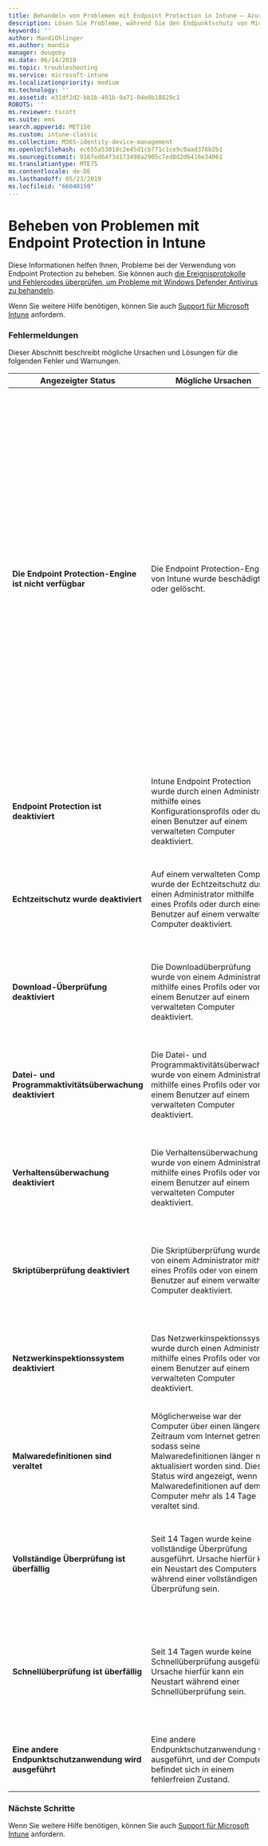 ```yaml
---
title: Behandeln von Problemen mit Endpoint Protection in Intune – Azure | Microsoft-Dokumentation
description: Lösen Sie Probleme, während Sie den Endpunktschutz von Microsoft Intune verwenden.
keywords: ''
author: MandiOhlinger
ms.author: mandia
manager: dougeby
ms.date: 06/14/2018
ms.topic: troubleshooting
ms.service: microsoft-intune
ms.localizationpriority: medium
ms.technology: ''
ms.assetid: e31df2d2-bb1b-491b-9a71-04e0b18829c1
ROBOTS: ''
ms.reviewer: tscott
ms.suite: ems
search.appverid: MET150
ms.custom: intune-classic
ms.collection: M365-identity-device-management
ms.openlocfilehash: ec655a53018c2e45d1cb771c1ce9c0aad376b2b1
ms.sourcegitcommit: 916fed64f3d173498a2905c7ed8d2d6416e34061
ms.translationtype: MTE75
ms.contentlocale: de-DE
ms.lasthandoff: 05/23/2019
ms.locfileid: "66040150"
---
```

# <a name="troubleshoot-endpoint-protection-in-intune"></a>Beheben von Problemen mit Endpoint Protection in Intune

Diese Informationen helfen Ihnen, Probleme bei der Verwendung von Endpoint Protection zu beheben. Sie können auch [die Ereignisprotokolle und Fehlercodes überprüfen, um Probleme mit Windows Defender Antivirus zu behandeln](https://docs.microsoft.com/windows/security/threat-protection/windows-defender-antivirus/troubleshoot-windows-defender-antivirus).

Wenn Sie weitere Hilfe benötigen, können Sie auch [Support für Microsoft Intune](get-support.md) anfordern.

### <a name="error-messages"></a>Fehlermeldungen
Dieser Abschnitt beschreibt mögliche Ursachen und Lösungen für die folgenden Fehler und Warnungen.

|Angezeigter Status|Mögliche Ursachen|Mögliche Lösungen|
|---------------|--------------------|-----------------------|
|**Die Endpoint Protection-Engine ist nicht verfügbar**|Die Endpoint Protection-Engine von Intune wurde beschädigt oder gelöscht.|Wenn die Endpoint Protection-Engine von Intune beschädigt ist, können Sie versuchen, die Software zu aktualisieren oder neu zu installieren.<br /><br />Klicken Sie zum Erzwingen eines sofortigen Updates in der Endpoint Protection-Clientsoftware auf **Update** (auf verwalteten Computern auf der Taskleiste).<br /><br />Wenn die Engine nicht aktualisiert werden kann, müssen Sie die Endpoint Protection-Engine erneut installieren.<br /><br />Suchen Sie in der Liste der installierten Programme in der Systemsteuerung auf dem verwalteten Computer nach **Microsoft Intune Endpoint Protection-Agent**, und deinstallieren Sie die Anwendung.<br /><br />Während der nächsten Updatesynchronisierung wird das fehlende Programm von Microsoft Online Management Update Manager erkannt und zum geplanten Installationszeitpunkt neu installiert.|
|**Endpoint Protection ist deaktiviert**|Intune Endpoint Protection wurde durch einen Administrator mithilfe eines Konfigurationsprofils oder durch einen Benutzer auf einem verwalteten Computer deaktiviert.|Aktivieren Sie Endpoint Protection. Lesen Sie hierzu [Festlegen von Endpoint Protection-Einstellungen](endpoint-protection-configure.md) in Intune, oder [aktivieren Sie Windows Defender für den Zugriff auf Unternehmensressourcen](/intune-user-help/turn-on-defender-windows).|
|**Echtzeitschutz wurde deaktiviert**|Auf einem verwalteten Computer wurde der Echtzeitschutz durch einen Administrator mithilfe eines Profils oder durch einen Benutzer auf einem verwalteten Computer deaktiviert.|Aktivieren Sie Endpoint Protection. Lesen Sie hierzu die Informationen zu [Windows Defender Antivirus](device-restrictions-windows-10.md#windows-defender-antivirus) in Intune, oder [aktivieren Sie den Echtzeitschutz für den Zugriff auf Unternehmensressourcen](/intune-user-help/turn-on-defender-windows). |
|**Download-Überprüfung deaktiviert**|Die Downloadüberprüfung wurde von einem Administrator mithilfe eines Profils oder von einem Benutzer auf einem verwalteten Computer deaktiviert.|Aktivieren Sie die Überprüfung. Lesen Sie hierzu die Informationen zu [Windows Defender Antivirus](device-restrictions-windows-10.md#windows-defender-antivirus) in Intune, oder [aktivieren Sie den Echtzeitschutz für den Zugriff auf Unternehmensressourcen](/intune-user-help/turn-on-defender-windows). |
|**Datei- und Programmaktivitätsüberwachung deaktiviert**|Die Datei- und Programmaktivitätsüberwachung wurde von einem Administrator mithilfe eines Profils oder von einem Benutzer auf einem verwalteten Computer deaktiviert.|Aktivieren Sie die Datei- und Programmaktivität. Lesen Sie hierzu die Informationen zu [Windows Defender Antivirus](device-restrictions-windows-10.md#windows-defender-antivirus) in Intune, oder [aktivieren Sie den Echtzeitschutz für den Zugriff auf Unternehmensressourcen](/intune-user-help/turn-on-defender-windows). |
|**Verhaltensüberwachung deaktiviert**|Die Verhaltensüberwachung wurde von einem Administrator mithilfe eines Profils oder von einem Benutzer auf einem verwalteten Computer deaktiviert.|Aktivieren Sie die Verhaltensüberwachung. Lesen Sie hierzu die Informationen zu [Windows Defender Antivirus](device-restrictions-windows-10.md#windows-defender-antivirus) in Intune, oder [aktivieren Sie den Echtzeitschutz für den Zugriff auf Unternehmensressourcen](/intune-user-help/turn-on-defender-windows). |
|**Skriptüberprüfung deaktiviert**|Die Skriptüberprüfung wurde von einem Administrator mithilfe eines Profils oder von einem Benutzer auf einem verwalteten Computer deaktiviert.|Aktivieren Sie die Skriptüberprüfung. Lesen Sie hierzu die Informationen zu [Windows Defender Antivirus](device-restrictions-windows-10.md#windows-defender-antivirus) in Intune, oder [aktivieren Sie den Echtzeitschutz für den Zugriff auf Unternehmensressourcen](/intune-user-help/turn-on-defender-windows). |
|**Netzwerkinspektionssystem deaktiviert**|Das Netzwerkinspektionssystem wurde durch einen Administrator mithilfe eines Profils oder von einem Benutzer auf einem verwalteten Computer deaktiviert.|Aktivieren Sie das Netzwerkinspektionssystem (NIS). Lesen Sie hierzu die Informationen zu [Windows Defender Antivirus](device-restrictions-windows-10.md#windows-defender-antivirus) in Intune, oder [aktivieren Sie den Echtzeitschutz für den Zugriff auf Unternehmensressourcen](/intune-user-help/turn-on-defender-windows). |
|**Malwaredefinitionen sind veraltet**|Möglicherweise war der Computer über einen längeren Zeitraum vom Internet getrennt, sodass seine Malwaredefinitionen länger nicht aktualisiert worden sind. Dieser Status wird angezeigt, wenn die Malwaredefinitionen auf dem Computer mehr als 14 Tage veraltet sind.|Wenn Schadsoftwaredefinitionen veraltet sind, können Sie die Definitionen mit [Windows Defender Antivirus](device-restrictions-windows-10.md#windows-defender-antivirus) aktualisieren.|
|**Vollständige Überprüfung ist überfällig**|Seit 14 Tagen wurde keine vollständige Überprüfung ausgeführt. Ursache hierfür kann ein Neustart des Computers während einer vollständigen Überprüfung sein.|Wenn eine vollständige Überprüfung überfällig ist, können Sie eine einmalige vollständige Überprüfung ausführen oder wiederholte vollständige Überprüfungen planen. Weitere Informationen finden Sie unter [Windows Defender Antivirus](device-restrictions-windows-10.md#windows-defender-antivirus). |
|**Schnellüberprüfung ist überfällig**|Seit 14 Tagen wurde keine Schnellüberprüfung ausgeführt. Ursache hierfür kann ein Neustart während einer Schnellüberprüfung sein.|Wenn eine Schnellüberprüfung überfällig ist, können Sie eine einmalige Schnellüberprüfung ausführen oder wiederholte Schnellüberprüfungen planen. Weitere Informationen finden Sie unter [Windows Defender Antivirus](device-restrictions-windows-10.md#windows-defender-antivirus).|
|**Eine andere Endpunktschutzanwendung wird ausgeführt**|Eine andere Endpunktschutzanwendung wird ausgeführt, und der Computer befindet sich in einem fehlerfreien Zustand.|Wenn bereits eine andere Endpunktschutzanwendung installiert ist und Intune diese Anwendung erkennt, wird das Geräte möglicherweise instabil.|

### <a name="next-steps"></a>Nächste Schritte
Wenn Sie weitere Hilfe benötigen, können Sie auch [Support für Microsoft Intune](get-support.md) anfordern.
